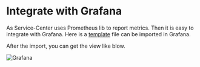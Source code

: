 # Integrate with Grafana

As Service-Center uses Prometheus lib to report metrics.
Then it is easy to integrate with Grafana.
Here is a [template](/integration/health-metrics-grafana.json) file can be imported in Grafana.

After the import, you can get the view like blow.

![Grafana](/docs/integration-grafana.PNG)
